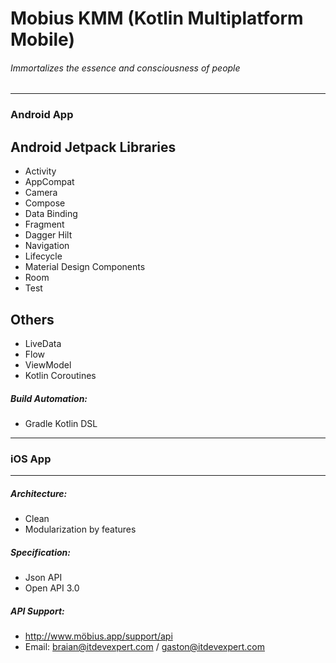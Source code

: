 # Mobius KMM (Kotlin Multiplatform Mobile)

###### Immortalizes the essence and consciousness of people

___

### Android App

Android Jetpack Libraries
 --------------
 * Activity
 * AppCompat
 * Camera
 * Compose
 * Data Binding
 * Fragment
 * Dagger Hilt
 * Navigation
 * Lifecycle
 * Material Design Components
 * Room
 * Test

  Others
  --------------
 * LiveData 
 * Flow
 * ViewModel
 * Kotlin Coroutines
 
 ##### Build Automation:
  * Gradle Kotlin DSL

___
 
### iOS App
 
___

 
##### Architecture:
  * Clean
  * Modularization by features
  
##### Specification:
  * Json API
  * Open API 3.0
 
 ##### API Support:
  * http://www.möbius.app/support/api
  * Email: braian@itdevexpert.com / gaston@itdevexpert.com
